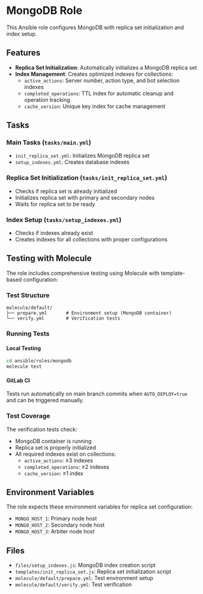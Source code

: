 # MongoDB Role

This Ansible role configures MongoDB with replica set initialization and index setup.

## Features

- **Replica Set Initialization**: Automatically initializes a MongoDB replica set
- **Index Management**: Creates optimized indexes for collections:
  - `active_actions`: Server number, action type, and bot selection indexes
  - `completed_operations`: TTL index for automatic cleanup and operation tracking
  - `cache_version`: Unique key index for cache management

## Tasks

### Main Tasks (`tasks/main.yml`)
- `init_replica_set.yml`: Initializes MongoDB replica set
- `setup_indexes.yml`: Creates database indexes

### Replica Set Initialization (`tasks/init_replica_set.yml`)
- Checks if replica set is already initialized
- Initializes replica set with primary and secondary nodes
- Waits for replica set to be ready

### Index Setup (`tasks/setup_indexes.yml`)
- Checks if indexes already exist
- Creates indexes for all collections with proper configurations

## Testing with Molecule

The role includes comprehensive testing using Molecule with template-based configuration:

### Test Structure
```
molecule/default/
├── prepare.yml       # Environment setup (MongoDB container)
└── verify.yml        # Verification tests
```

### Running Tests

#### Local Testing
```bash
cd ansible/roles/mongodb
molecule test
```

#### GitLab CI
Tests run automatically on main branch commits when `AUTO_DEPLOY=true` and can be triggered manually.

### Test Coverage

The verification tests check:
- MongoDB container is running
- Replica set is properly initialized
- All required indexes exist on collections:
  - `active_actions`: ≥3 indexes
  - `completed_operations`: ≥2 indexes  
  - `cache_version`: ≥1 index

## Environment Variables

The role expects these environment variables for replica set configuration:
- `MONGO_HOST_1`: Primary node host
- `MONGO_HOST_2`: Secondary node host
- `MONGO_HOST_3`: Arbiter node host

## Files

- `files/setup_indexes.js`: MongoDB index creation script
- `templates/init_replica_set.js`: Replica set initialization script
- `molecule/default/prepare.yml`: Test environment setup
- `molecule/default/verify.yml`: Test verification 